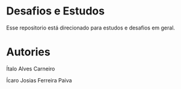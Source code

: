 # Desafios e Estudos

Esse repositorio está direcionado para estudos e desafios em geral.

# Autories

Ítalo Alves Carneiro

Ícaro Josias Ferreira Paiva
